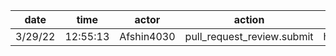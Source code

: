 | date    | time     | actor      | action                     | repo             | user | data.team | data.new_repo_permission | data.old_repo_permission |
| ------- | -------- | ---------- | -------------------------- | ---------------- | ---- | --------- | ------------------------ | ------------------------ |
| 3/29/22 | 12:55:13 | Afshin4030 | pull_request_review.submit | hyperledger/besu |      |           |                          |                          |
